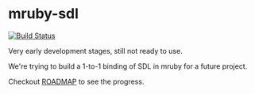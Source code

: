 # mruby-sdl

[![Build Status](https://travis-ci.org/oesgalha/mruby-sdl.svg?branch=master)](https://travis-ci.org/oesgalha/mruby-sdl)

Very early development stages, still not ready to use.

We're trying to build a 1-to-1 binding of SDL in mruby for a future project.

Checkout [ROADMAP](https://github.com/oesgalha/mruby-sdl/blob/master/ROADMAP.md) to see the progress.
